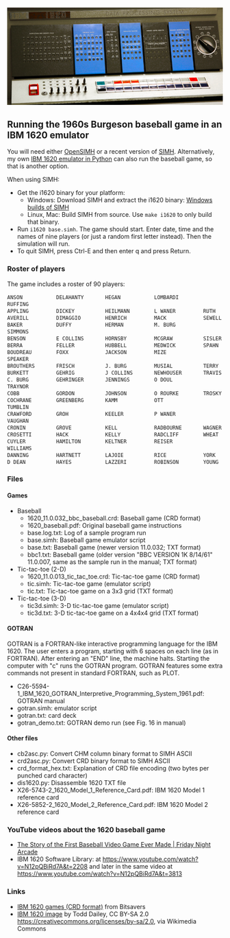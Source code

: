 ![IBM 1620](ibm.png "IBM 1620")

## Running the 1960s Burgeson baseball game in an IBM 1620 emulator

You will need either [OpenSIMH](https://opensimh.org/) or a recent version of [SIMH](http://simh.trailing-edge.com/). Alternatively, my own [IBM 1620 emulator in Python](https://github.com/mdoege/Py1620) can also run the baseball game, so that is another option.

When using SIMH:

* Get the i1620 binary for your platform:
    * Windows: Download SIMH and extract the i1620 binary: [Windows builds of SIMH](https://github.com/simh/Win32-Development-Binaries)
    * Linux, Mac: Build SIMH from source. Use ```make i1620``` to only build that binary.
* Run ```i1620 base.simh```. The game should start. Enter date, time and the names of nine players (or just a random first letter instead). Then the simulation will run.
* To quit SIMH, press Ctrl-E and then enter q and press Return.

### Roster of players

The game includes a roster of 90 players:
```
ANSON           DELAHANTY       HEGAN           LOMBARDI        RUFFING
APPLING         DICKEY          HEILMANN        L WANER         RUTH
AVERILL         DIMAGGIO        HENRICH         MACK            SEWELL
BAKER           DUFFY           HERMAN          M. BURG         SIMMONS
BENSON          E COLLINS       HORNSBY         MCGRAW          SISLER
BERRA           FELLER          HUBBELL         MEDWICK         SPAHN
BOUDREAU        FOXX            JACKSON         MIZE            SPEAKER
BROUTHERS       FRISCH          J. BURG         MUSIAL          TERRY
BURKETT         GEHRIG          J COLLINS       NEWHOUSER       TRAVIS
C. BURG         GEHRINGER       JENNINGS        O DOUL          TRAYNOR
COBB            GORDON          JOHNSON         O ROURKE        TROSKY
COCHRANE        GREENBERG       KAMM            OTT             TUMBLIN
CRAWFORD        GROH            KEELER          P WANER         VAUGHAN
CRONIN          GROVE           KELL            RADBOURNE       WAGNER
CROSETTI        HACK            KELLY           RADCLIFF        WHEAT
CUYLER          HAMILTON        KELTNER         REISER          WILLIAMS
DANNING         HARTNETT        LAJOIE          RICE            YORK
D DEAN          HAYES           LAZZERI         ROBINSON        YOUNG
```

### Files

#### Games

* Baseball
    * 1620_11.0.032_bbc_baseball.crd: Baseball game (CRD format)
    * 1620_baseball.pdf: Original baseball game instructions
    * base.log.txt: Log of a sample program run
    * base.simh: Baseball game emulator script
    * base.txt: Baseball game (newer version 11.0.032; TXT format)
    * bbc1.txt: Baseball game (older version "BBC VERSION 1K 8/14/61" 11.0.007, same as the sample run in the manual; TXT format)
* Tic-tac-toe (2-D)
    * 1620_11.0.013_tic_tac_toe.crd: Tic-tac-toe game (CRD format)
    * tic.simh: Tic-tac-toe game (emulator script)
    * tic.txt: Tic-tac-toe game on a 3x3 grid (TXT format)
* Tic-tac-toe (3-D)
    * tic3d.simh: 3-D tic-tac-toe game (emulator script)
    * tic3d.txt: 3-D tic-tac-toe game on a 4x4x4 grid (TXT format)

#### GOTRAN

GOTRAN is a FORTRAN-like interactive programming language for the IBM 1620. The user enters a program, starting with 6 spaces on each line (as in FORTRAN). After entering an "END" line, the machine halts. Starting the computer with "c" runs the GOTRAN program. GOTRAN features some extra commands not present in standard FORTRAN, such as PLOT.

* C26-5594-1_IBM_1620_GOTRAN_Interpretive_Programming_System_1961.pdf: GOTRAN manual
* gotran.simh: emulator script
* gotran.txt: card deck
* gotran_demo.txt: GOTRAN demo run (see Fig. 16 in manual)

#### Other files

* cb2asc.py: Convert CHM column binary format to SIMH ASCII
* crd2asc.py: Convert CRD binary format to SIMH ASCII
* crd_format_hex.txt: Explanation of CRD file encoding (two bytes per punched card character)
* dis1620.py: Disassemble 1620 TXT file
* X26-5743-2_1620_Model_1_Reference_Card.pdf: IBM 1620 Model 1 reference card
* X26-5852-2_1620_Model_2_Reference_Card.pdf: IBM 1620 Model 2 reference card

### YouTube videos about the 1620 baseball game

* [The Story of the First Baseball Video Game Ever Made | Friday Night Arcade](https://www.youtube.com/watch?v=IbH7UZ83kzY)
* IBM 1620 Software Library: at <https://www.youtube.com/watch?v=N12pQBiRd7A&t=2208> and later in the same video at <https://www.youtube.com/watch?v=N12pQBiRd7A&t=3813>

### Links

* [IBM 1620 games (CRD format)](http://bitsavers.informatik.uni-stuttgart.de/bits/IBM/1620/games/) from Bitsavers
* [IBM 1620 image](https://commons.wikimedia.org/wiki/File:IBM_1620.jpg) by Todd Dailey, CC BY-SA 2.0 <https://creativecommons.org/licenses/by-sa/2.0>, via Wikimedia Commons

